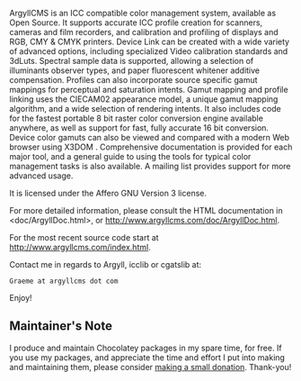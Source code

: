 

ArgyllCMS is an ICC compatible color management system, available
as Open Source. It supports accurate ICC profile creation for scanners,
cameras and film recorders, and calibration and profiling of displays
and RGB, CMY & CMYK printers. Device Link can be created with a wide variety
of advanced options, including specialized Video calibration standards
and 3dLuts. Spectral sample data is supported, allowing a selection of
illuminants observer types, and paper fluorescent whitener additive
compensation. Profiles can also incorporate source specific gamut
mappings for perceptual and saturation intents. Gamut mapping and
profile linking uses the CIECAM02 appearance model, a unique gamut
mapping algorithm, and a wide selection of rendering intents. It also
includes code for the fastest portable 8 bit raster color conversion
engine available anywhere, as well as support for fast, fully accurate
16 bit conversion. Device color gamuts can also be viewed and compared
with a modern Web browser using X3DOM . Comprehensive documentation is
provided for each major tool, and a general guide to using the tools for
typical color management tasks is also available. A mailing list provides
support for more advanced usage.

It is licensed under the Affero GNU Version 3 license.

For more detailed information, please consult the HTML documentation in
<doc/ArgyllDoc.html>, or <http://www.argyllcms.com/doc/ArgyllDoc.html>.

For the most recent source code start at <http://www.argyllcms.com/index.html>.

Contact me in regards to Argyll, icclib or cgatslib at:

	Graeme at argyllcms dot com

Enjoy!

## Maintainer's Note

I produce and maintain Chocolatey packages in my spare time, for free. If you use my packages, and appreciate the time and effort I put into making and maintaining them, please consider [making a small donation](https://www.buymeacoffee.com/jtcmedia). Thank-you!

